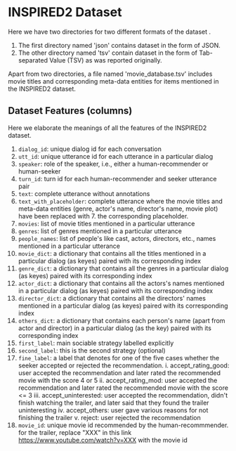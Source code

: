 # INSPIRED2 Dataset

Here we have two directories for two different formats of the dataset .

1. The first directory named 'json' contains dataset in the form of JSON.
2. The other directory named 'tsv' contain dataset in the form of Tab-separated Value (TSV) as was reported originally. 

Apart from two directories, a file named 'movie_database.tsv' includes movie titles and corresponding meta-data entities for items mentioned in the INSPIRED2 dataset.

## Dataset Features (columns)
Here we elaborate the meanings of all the features of the INSPIRED2 dataset.


1.  `dialog_id`: unique dialog id for each conversation
2. `utt_id`: unique utterance id for each utterance in a particular dialog
3. `speaker`: role of the speaker, i.e., either a human-recommender or human-seeker
4. `turn_id`: turn id for each human-recommender and seeker utterance pair
5. `text`: complete utterance without annotations 
6. `text_with_placeholder`: complete utterance where the movie titles and meta-data entities (genre, actor's name, director's name, movie plot) have been replaced with 7.  the corresponding placeholder. 
8. `movies`: list of movie titles mentioned in a particular utterance
9. `genres`: list of genres mentioned in a particular utterance
10. `people_names`: list of people's like cast, actors, directors, etc., names mentioned in a particular utterance
11. `movie_dict`: a dictionary that contains all the titles mentioned in a particular dialog (as keyes) paired with its corresponding index
12. `genre_dict`: a dictionary that contains all the genres in a particular dialog (as keyes) paired with its corresponding index
13. `actor_dict`: a dictionary that contains all the actors's names mentioned in a particular dialog (as keyes) paired with its corresponding index
14. `director_dict`: a dictionary that contains all the directors' names mentioned in a particular dialog (as keyes) paired with its corresponding index
15. `others_dict`: a dictionary that contains each person's name (apart from actor and director) in a particular dialog (as the key) paired with its corresponding index
16. `first_label`: main sociable strategy labelled explicitly
17. `second_label`: this is the second strategy (optional)
18. `fine_label`: a label that denotes for one of the five cases whether the seeker accepted or rejected the recommendation.
	i. accept_rating_good: user accepted the recommendation and later rated the recommended movie with the score 4 or 5
	ii. accept_rating_mod: user accepted the recommendation and later rated the recommended movie with the  score <= 3
	iii. accept_uninterested: user accepted the recommendation, didn't finish watching the trailer, and later said that they found the trailer uninteresting
	iv. accept_others: user gave various reasons for not finishing the trailer
	v. reject: user rejected the recommendation
19. `movie_id`: unique movie id recommended by the human-recommmender. for the trailer, replace "XXX" in this link https://www.youtube.com/watch?v=XXX with the movie id
